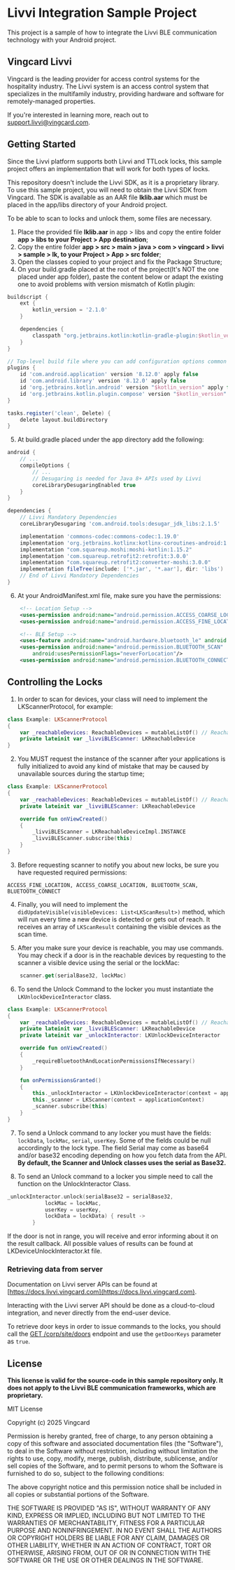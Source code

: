 # Livvi Integration Sample Project

This project is a sample of how to integrate the Livvi BLE communication technology with your Android project.

## Vingcard Livvi

Vingcard is the leading provider for access control systems for the hospitality industry. The Livvi system
is an access control system that specializes in the multifamily industry, providing hardware and software
for remotely-managed properties.

If you're interested in learning more, reach out to support.livvi@vingcard.com.

## Getting Started

Since the Livvi platform supports both Livvi and TTLock locks, this sample project offers an implementation
that will work for both types of locks.

This repository doesn't include the Livvi SDK, as it is a proprietary library. To use this sample project, you will need to
obtain the Livvi SDK from Vingcard. The SDK is available as an AAR file **lklib.aar** which must be placed in the
app/libs directory of your Android project.

To be able to scan to locks and unlock them, some files are necessary.

1. Place the provided file **lklib.aar** in app > libs and copy the entire folder **app > libs to your Project > App destination**;
2. Copy the entire folder **app > src > main > java > com > vingcard > livvi > sample > lk, to your Project > App > src folder**;
3. Open the classes copied to your project and fix the Package Structure;
4. On your build.gradle placed at the root of the project(It's NOT the one placed under app folder),
paste the content below or adapt the existing one to avoid problems with version mismatch of Kotlin plugin:

```groovy
buildscript {
    ext {
        kotlin_version = '2.1.0'
    }

    dependencies {
        classpath "org.jetbrains.kotlin:kotlin-gradle-plugin:$kotlin_version"
    }
}

// Top-level build file where you can add configuration options common to all sub-projects/modules.
plugins {
    id 'com.android.application' version '8.12.0' apply false
    id 'com.android.library' version '8.12.0' apply false
    id 'org.jetbrains.kotlin.android' version "$kotlin_version" apply false
    id 'org.jetbrains.kotlin.plugin.compose' version "$kotlin_version" apply false
}

tasks.register('clean', Delete) {
    delete layout.buildDirectory
}
```

5. At build.gradle placed under the app directory add the following:
```groovy
android {
    // ...
    compileOptions {
        // ...
        // Desugaring is needed for Java 8+ APIs used by Livvi
        coreLibraryDesugaringEnabled true
    }
}

dependencies {
    // Livvi Mandatory Dependencies
    coreLibraryDesugaring 'com.android.tools:desugar_jdk_libs:2.1.5'

    implementation 'commons-codec:commons-codec:1.19.0'
    implementation 'org.jetbrains.kotlinx:kotlinx-coroutines-android:1.10.2'
    implementation "com.squareup.moshi:moshi-kotlin:1.15.2"
    implementation 'com.squareup.retrofit2:retrofit:3.0.0'
    implementation "com.squareup.retrofit2:converter-moshi:3.0.0"
    implementation fileTree(include: ['*.jar', '*.aar'], dir: 'libs')
    // End of Livvi Mandatory Dependencies
}
```

6. At your AndroidManifest.xml file, make sure you have the permissions:

``` xml
    <!-- Location Setup -->
    <uses-permission android:name="android.permission.ACCESS_COARSE_LOCATION"/>
    <uses-permission android:name="android.permission.ACCESS_FINE_LOCATION"/>

    <!-- BLE Setup -->
    <uses-feature android:name="android.hardware.bluetooth_le" android:required="true"/>
    <uses-permission android:name="android.permission.BLUETOOTH_SCAN"
        android:usesPermissionFlags="neverForLocation"/>
    <uses-permission android:name="android.permission.BLUETOOTH_CONNECT"/>
```

## Controlling the Locks

1. In order to scan for devices, your class will need to implement the LKScannerProtocol, for example:

```kotlin
class Example: LKScannerProtocol
{
    var _reachableDevices: ReachableDevices = mutableListOf() // Reachable devices obtained via Livvi SDK Scanner
    private lateinit var _livviBLEScanner: LKReachableDevice
}
```

2. You MUST request the instance of the scanner after your applications is fully initialized to avoid any kind
of mistake that may be caused by unavailable sources during the startup time;

```kotlin
class Example: LKScannerProtocol
{
    var _reachableDevices: ReachableDevices = mutableListOf() // Reachable devices obtained via Livvi SDK Scanner
    private lateinit var _livviBLEScanner: LKReachableDevice

    override fun onViewCreated()
    {
        _livviBLEScanner = LKReachableDeviceImpl.INSTANCE
        _livviBLEScanner.subscribe(this)
    }
}
```

3. Before requesting scanner to notify you about new locks, be sure you have requested required permissions:

```
ACCESS_FINE_LOCATION, ACCESS_COARSE_LOCATION, BLUETOOTH_SCAN, BLUETOOTH_CONNECT
```

4. Finally, you will need to implement the `didUpdateVisible(visibleDevices: List<LKScanResult>)` method,
which will run every time a new device is detected or gets out of reach. It receives an array of `LKScanResult`
containing the visible devices as the scan time.

5. After you make sure your device is reachable, you may use commands. You may check if a door is in the
reachable devices by requesting to the scanner a visible device using the serial or the lockMac:

```kotlin
    scanner.get(serialBase32, lockMac)
```

6. To send the Unlock Command to the locker you must instantiate the `LKUnlockDeviceInteractor` class.

```kotlin
class Example: LKScannerProtocol
{
    var _reachableDevices: ReachableDevices = mutableListOf() // Reachable devices obtained via Livvi SDK Scanner
    private lateinit var _livviBLEScanner: LKReachableDevice
    private lateinit var _unlockInteractor: LKUnlockDeviceInteractor

    override fun onViewCreated()
    {
        _requireBluetoothAndLocationPermissionsIfNecessary()
    }

    fun onPermissionsGranted()
    {
        this._unlockInteractor = LKUnlockDeviceInteractor(context = applicationContext)
        this._scanner = LKScanner(context = applicationContext)
        _scanner.subscribe(this)
    }
}
```

7. To send a Unlock command to any locker you must have the fields: `lockData`, `lockMac`, `serial`, `userKey`.
Some of the fields could be null accordingly to the lock type. The field Serial may come as base64 and/or
base32 encoding depending on how you fetch data from the API.
**By default, the Scanner and Unlock classes uses the serial as Base32.**

8. To send an Unlock command to a locker you simple need to call the function on the UnlockInteractor Class.

```kotlin
_unlockInteractor.unlock(serialBase32 = serialBase32,
            lockMac = lockMac,
            userKey = userKey,
            lockData = lockData) { result ->
        }
``` 

If the door is not in range, you will receive and error informing about it on the result callback.
All possible values of results can be found at LKDeviceUnlockInteractor.kt file.

### Retrieving data from server

Documentation on Livvi server APIs can be found at [https://docs.livvi.vingcard.com](https://docs.livvi.vingcard.com).

Interacting with the Livvi server API should be done as a cloud-to-cloud integration, and never directly from the
end-user device.

To retrieve door keys in order to issue commands to the locks, you should call the
[GET /corp/site/doors](https://docs.livvi.vingcard.com/api-documentation#tag/corporation-controller/get/corp/site/doors)
endpoint and use the `getDoorKeys` parameter as `true`.


## License

**This license is valid for the source-code in this sample repository only.
It does not apply to the Livvi BLE communication frameworks, which are proprietary.**

MIT License

Copyright (c) 2025 Vingcard

Permission is hereby granted, free of charge, to any person obtaining a copy of this software and associated
documentation files (the "Software"), to deal in the Software without restriction, including without limitation
the rights to use, copy, modify, merge, publish, distribute, sublicense, and/or sell copies of the Software,
and to permit persons to whom the Software is furnished to do so, subject to the following conditions:

The above copyright notice and this permission notice shall be included in all copies or substantial portions
of the Software.

THE SOFTWARE IS PROVIDED "AS IS", WITHOUT WARRANTY OF ANY KIND, EXPRESS OR IMPLIED, INCLUDING BUT NOT LIMITED TO THE
WARRANTIES OF MERCHANTABILITY, FITNESS FOR A PARTICULAR PURPOSE AND NONINFRINGEMENT. IN NO EVENT SHALL THE AUTHORS
OR COPYRIGHT HOLDERS BE LIABLE FOR ANY CLAIM, DAMAGES OR OTHER LIABILITY, WHETHER IN AN ACTION OF CONTRACT, TORT OR
OTHERWISE, ARISING FROM, OUT OF OR IN CONNECTION WITH THE SOFTWARE OR THE USE OR OTHER DEALINGS IN THE SOFTWARE.

